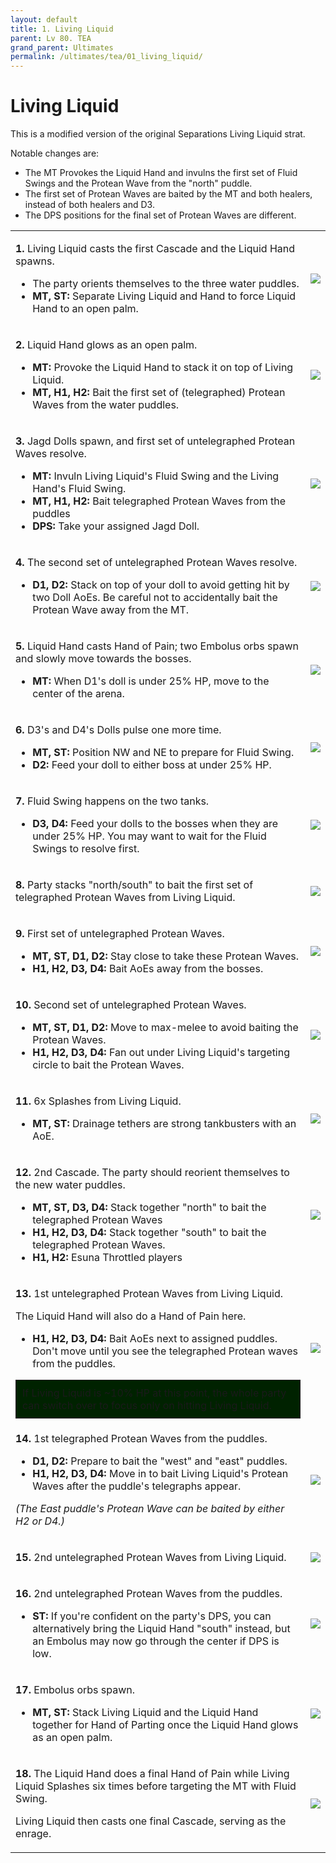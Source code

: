 ```yaml
---
layout: default
title: 1. Living Liquid
parent: Lv 80. TEA
grand_parent: Ultimates
permalink: /ultimates/tea/01_living_liquid/
---
```


# Living Liquid

This is a modified version of the original Separations Living Liquid strat.

Notable changes are:
- The MT Provokes the Liquid Hand and invulns the first set of Fluid Swings and the Protean Wave from the "north" puddle.
- The first set of Protean Waves are baited by the MT and both healers, instead of both healers and D3.
- The DPS positions for the final set of Protean Waves are different.

<table>
  <tr>
    <td><p><b>1.</b> Living Liquid casts the first Cascade and the Liquid Hand spawns.</p><p><ul><li>The party orients themselves to the three water puddles.</li><li><b>MT, ST:</b> Separate Living Liquid and Hand to force Liquid Hand to an open palm.</li></ul></p></td>
	<td><img src="../images/living_liquid/living_liquid_01.jpg"></td>
  </tr>
  <tr>
    <td><p><b>2.</b> Liquid Hand glows as an open palm.</p><p><ul><li><b>MT:</b> Provoke the Liquid Hand to stack it on top of Living Liquid.</li><li><b>MT, H1, H2:</b> Bait the first set of (telegraphed) Protean Waves from the water puddles.</li></ul></p></td>
	<td><img src="../images/living_liquid/living_liquid_02.jpg"></td>
  </tr>
  <tr>
    <td><p><b>3.</b> Jagd Dolls spawn, and first set of untelegraphed Protean Waves resolve.</p><p><ul><li><b>MT:</b> Invuln Living Liquid's Fluid Swing and the Living Hand's Fluid Swing.</li><li><b>MT, H1, H2:</b> Bait telegraphed Protean Waves from the puddles</li><li><b>DPS:</b> Take your assigned Jagd Doll.</li></ul></p></td>
	<td><img src="../images/living_liquid/living_liquid_03.jpg"></td>
  </tr>
  <tr>
    <td><p><b>4.</b> The second set of untelegraphed Protean Waves resolve.</p><p><ul><li><b>D1, D2:</b> Stack on top of your doll to avoid getting hit by two Doll AoEs. Be careful not to accidentally bait the Protean Wave away from the MT.</li></ul></p></td>
	<td><img src="../images/living_liquid/living_liquid_04.jpg"></td>
  </tr>
  <tr>
    <td><p><b>5.</b> Liquid Hand casts Hand of Pain; two Embolus orbs spawn and slowly move towards the bosses.</p><p><ul><li><b>MT:</b> When D1's doll is under 25% HP, move to the center of the arena.</li></ul></p></td>
	<td><img src="../images/living_liquid/living_liquid_05.jpg"></td>
  </tr>
  <tr>
    <td><p><b>6.</b> D3's and D4's Dolls pulse one more time.</p><p><ul><li><b>MT, ST:</b> Position NW and NE to prepare for Fluid Swing.</li><li><b>D2:</b> Feed your doll to either boss at under 25% HP.</li></ul></p></td>
	<td><img src="../images/living_liquid/living_liquid_06.jpg"></td>
  </tr>
  <tr>
    <td><p><b>7.</b> Fluid Swing happens on the two tanks.</p><p><ul><li><b>D3, D4:</b> Feed your dolls to the bosses when they are under 25% HP. You may want to wait for the Fluid Swings to resolve first.</li></ul></p></td>
	<td><img src="../images/living_liquid/living_liquid_07.jpg"></td>
  </tr>
  <tr>
    <td><p><b>8.</b> Party stacks "north/south" to bait the first set of telegraphed Protean Waves from Living Liquid.</p></td>
	<td><img src="../images/living_liquid/living_liquid_08.jpg"></td>
  </tr>
  <tr>
    <td><p><b>9.</b> First set of untelegraphed Protean Waves.</p><p><ul><li><b>MT, ST, D1, D2:</b> Stay close to take these Protean Waves.</li><li><b>H1, H2, D3, D4:</b> Bait AoEs away from the bosses.</li></ul></p></td>
	<td><img src="../images/living_liquid/living_liquid_09.jpg"></td>
  </tr>
  <tr>
    <td><p><b>10.</b> Second set of untelegraphed Protean Waves.</p><p><ul><li><b>MT, ST, D1, D2:</b> Move to max-melee to avoid baiting the Protean Waves.</li><li><b>H1, H2, D3, D4:</b> Fan out under Living Liquid's targeting circle to bait the Protean Waves.</li></ul></p></td>
	<td><img src="../images/living_liquid/living_liquid_10.jpg"></td>
  </tr>
  <tr>
    <td><p><b>11.</b> 6x Splashes from Living Liquid.</p><p><ul><li><b>MT, ST:</b> Drainage tethers are strong tankbusters with an AoE.</li></ul></p></td>
	<td><img src="../images/living_liquid/living_liquid_11.jpg"></td>
  </tr>
  <tr>
    <td><p><b>12.</b> 2nd Cascade. The party should reorient themselves to the new water puddles.</p><p><ul><li><b>MT, ST, D3, D4:</b> Stack together "north" to bait the telegraphed Protean Waves</li><li><b>H1, H2, D3, D4:</b> Stack together "south" to bait the telegraphed Protean Waves.</li><li><b>H1, H2:</b> Esuna Throttled players</li></ul></p></td>
	<td><img src="../images/living_liquid/living_liquid_12.jpg"></td>
  </tr>
  <tr>
    <td><p><b>13.</b> 1st untelegraphed Protean Waves from Living Liquid.</p><p>The Liquid Hand will also do a Hand of Pain here.</p><p><ul><li><b>H1, H2, D3, D4:</b> Bait AoEs next to assigned puddles. Don't move until you see the telegraphed Protean waves from the puddles.</li></ul></p><div style="background-color: #020 ; padding: 10px; border: 1px solid;">If Living Liquid is ~10% HP at this point, the whole party can switch over to focus only on hitting Living Liquid.</div></td>
	<td><img src="../images/living_liquid/living_liquid_13.jpg"></td>
  </tr>
  <tr>
    <td><p><b>14.</b> 1st telegraphed Protean Waves from the puddles.</p><p><ul><li><b>D1, D2:</b> Prepare to bait the "west" and "east" puddles.</li><li><b>H1, H2, D3, D4:</b> Move in to bait Living Liquid's Protean Waves after the puddle's telegraphs appear.</li></ul></p><p><em>(The East puddle's Protean Wave can be baited by either H2 or D4.)</em></p></td>
	<td><img src="../images/living_liquid/living_liquid_14.jpg"></td>
  </tr>
  <tr>
    <td><p><b>15.</b> 2nd untelegraphed Protean Waves from Living Liquid.</p></td>
	<td><img src="../images/living_liquid/living_liquid_15.jpg"></td>
  </tr>
  <tr>
    <td><p><b>16.</b> 2nd untelegraphed Protean Waves from the puddles.</p><p><ul><li><b>ST:</b> If you're confident on the party's DPS, you can alternatively bring the Liquid Hand "south" instead, but an Embolus may now go through the center if DPS is low.</li></ul></p></td>
	<td><img src="../images/living_liquid/living_liquid_16.jpg"></td>
  </tr>
  <tr>
    <td><p><b>17.</b> Embolus orbs spawn.</p><p><ul><li><b>MT, ST:</b> Stack Living Liquid and the Liquid Hand together for Hand of Parting once the Liquid Hand glows as an open palm.</li></ul></p></td>
	<td><img src="../images/living_liquid/living_liquid_17.jpg"></td>
  </tr>
  <tr>
    <td><p><b>18.</b> The Liquid Hand does a final Hand of Pain while Living Liquid Splashes six times before targeting the MT with Fluid Swing.</p><p>Living Liquid then casts one final Cascade, serving as the enrage.</p></td>
	<td><img src="../images/living_liquid/living_liquid_18.jpg"></td>
  </tr>
</table>
